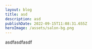 ```yaml
---
layout: blog
title: asd
description: asd
publishDate: 2022-09-15T11:08:31.655Z
heroImage: /assets/salon-bg.png
---
```

asdfasdfasdf